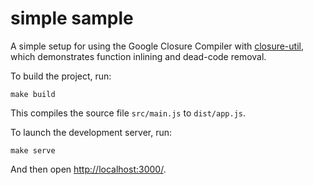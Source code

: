# simple sample

A simple setup for using the Google Closure Compiler with
[closure-util](https://github.com/openlayers/closure-util),
which demonstrates function inlining and dead-code removal.

To build the project, run:

    make build

This compiles the source file `src/main.js` to `dist/app.js`.

To launch the development server, run:

    make serve

And then open [http://localhost:3000/](http://localhost:3000/).

